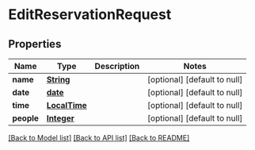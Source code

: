 # EditReservationRequest
## Properties

| Name       | Type                          | Description | Notes                        |
|------------|-------------------------------|-------------|------------------------------|
| **name**   | [**String**](string.md)       |             | [optional] [default to null] |
| **date**   | [**date**](date.md)           |             | [optional] [default to null] |
| **time**   | [**LocalTime**](LocalTime.md) |             | [optional] [default to null] |
| **people** | [**Integer**](integer.md)     |             | [optional] [default to null] |

[[Back to Model list]](../README.md#documentation-for-models) [[Back to API list]](../README.md#documentation-for-api-endpoints) [[Back to README]](../README.md)


